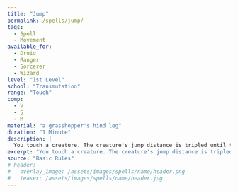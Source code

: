 ```yaml
---
title: "Jump"
permalink: /spells/jump/
tags:
  - Spell
  - Movement
available_for:
  - Druid
  - Ranger
  - Sorcerer
  - Wizard
level: "1st Level"
school: "Transmutation"
range: "Touch"
comp:
  - V
  - S
  - M
material: "a grasshopper's hind leg"
duration: "1 Minute"
description: |
  You touch a creature. The creature's jump distance is tripled until the spell ends.
excerpt: "You touch a creature. The creature's jump distance is tripled until the spell ends."
source: "Basic Rules"
# header:
#   overlay_image: /assets/images/spells/name/header.png
#   teaser: /assets/images/spells/name/header.jpg
---
```

